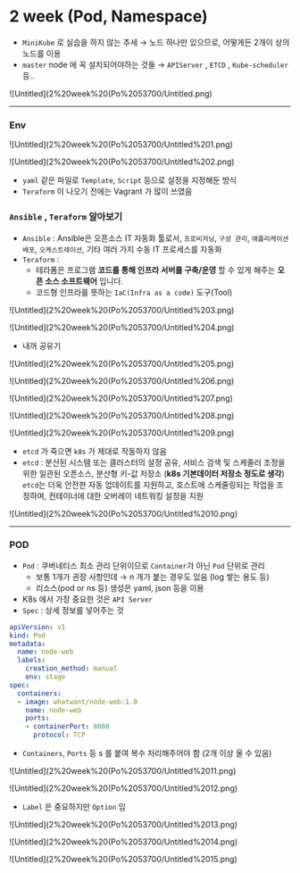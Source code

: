 # 2 week (Pod, Namespace)

- `MiniKube` 로 실습을 하지 않는 추세
→ 노드 하나만 있으므로, 어떻게든 2개이 상의 노드를 이용
- `master` node 에 꼭 설치되어야하는 것들
→ `APIServer` , `ETCD` , `Kube-scheduler` 등..

![Untitled](2%20week%20(Po%2053700/Untitled.png)

---

### Env

![Untitled](2%20week%20(Po%2053700/Untitled%201.png)

![Untitled](2%20week%20(Po%2053700/Untitled%202.png)

- `yaml` 같은 파일로 `Template`, `Script` 등으로 설정을 지정해둔 방식
- `Teraform` 이 나오기 전에는 Vagrant 가 많이 쓰였음

### `Ansible` , `Teraform` 알아보기

- `Ansible` : Ansible은 오픈소스 IT 자동화 툴로서, `프로비저닝`, `구성 관리`, `애플리케이션 배포`, `오케스트레이션`, 기타 여러 가지 수동 IT 프로세스를 자동화
- `Teraform` :
    - 테라폼은 프로그램 **코드를 통해 인프라 서버를 구축/운영** 할 수 있게 해주는 **오픈 소스 소프트웨어** 입니다.
    - 코드형 인프라를 뜻하는 `IaC(Infra as a code)` 도구(Tool)

![Untitled](2%20week%20(Po%2053700/Untitled%203.png)

![Untitled](2%20week%20(Po%2053700/Untitled%204.png)

- 내꺼 공유기

![Untitled](2%20week%20(Po%2053700/Untitled%205.png)

![Untitled](2%20week%20(Po%2053700/Untitled%206.png)

![Untitled](2%20week%20(Po%2053700/Untitled%207.png)

![Untitled](2%20week%20(Po%2053700/Untitled%208.png)

![Untitled](2%20week%20(Po%2053700/Untitled%209.png)

- `etcd` 가 죽으면 `k8s` 가 제대로 작동하지 않음
- `etcd` : 분산된 시스템 또는 클러스터의 설정 공유, 서비스 검색 및 스케줄러 조정을 위한 일관된 오픈소스, 분산형 키-값 저장소 (**k8s 기본데이터 저장소 정도로 생각**) `etcd`는 더욱 안전한 자동 업데이트를 지원하고, 호스트에 스케줄링되는 작업을 조정하며, 컨테이너에 대한 오버레이 네트워킹 설정을 지원

![Untitled](2%20week%20(Po%2053700/Untitled%2010.png)

---

### POD

- `Pod` : 쿠버네티스 최소 관리 단위이므로 `Container`가 아닌 `Pod` 단위로 관리
    - 보통 1개가 권장 사항인데 → n 개가 붙는 경우도 있음 (log 쌓는 용도 등)
    - 리소스(pod or ns 등) 생성은 yaml, json 등을 이용
- K8s 에서 가장 중요한 것은 `API Server`
- `Spec` : 상세 정보를 넣어주는 것

```yaml
apiVersion: v1
kind: Pod
metadata:
  name: node-web
  labels:
    creation_method: manual
    env: stage
spec:
  containers:
  - image: whatwant/node-web:1.0
    name: node-web
    ports:
    - containerPort: 8080
      protocol: TCP
```

- `Containers`, `Ports` 등 s 를 붙여 복수 처리해주어야 함 (2개 이상 올 수 있음)

![Untitled](2%20week%20(Po%2053700/Untitled%2011.png)

![Untitled](2%20week%20(Po%2053700/Untitled%2012.png)

- `Label` 은 중요하지만 `Option` 임

![Untitled](2%20week%20(Po%2053700/Untitled%2013.png)

![Untitled](2%20week%20(Po%2053700/Untitled%2014.png)

![Untitled](2%20week%20(Po%2053700/Untitled%2015.png)